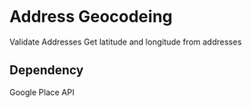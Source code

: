# Address Geocodeing
Validate Addresses
Get latitude and longitude from addresses

## Dependency
Google Place API